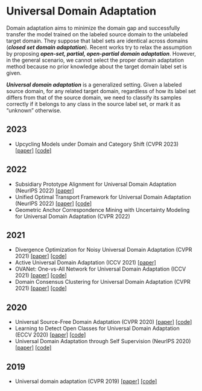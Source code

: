 # Universal Domain Adaptation

Domain adaptation aims to minimize the domain gap and successfully transfer the model trained on the labeled source domain to the unlabeled target domain. They suppose that label sets are identical across domains (***closed set domain adaptation***). Recent works try to relax the assumption by proposing ***open-set, partial, open-partial domain adaptation***. However, in the general scenario, we cannot select the proper domain adaptation method because no prior knowledge about the target domain label set is given. 

***Universal domain adaptation*** is a generalized setting. Given a labeled source domain, for any related target domain, regardless of how its label set differs from that of the source domain, we need to classify its samples correctly if it belongs to any class in the source label set, or mark it as “unknown” otherwise.

## 2023
- Upcycling Models under Domain and Category Shift (CVPR 2023) [[paper]](https://arxiv.org/pdf/2303.07110.pdf) [[code]](https://github.com/ispc-lab/GLC)

## 2022
- Subsidiary Prototype Alignment for Universal Domain Adaptation (NeurIPS 2022) [[paper]](https://arxiv.org/abs/2210.15909)
- Unified Optimal Transport Framework for Universal Domain Adaptation (NeurIPS 2022) [[paper]](https://arxiv.org/abs/2210.17067) [[code]](https://github.com/changwxx/uniot-for-unida)
- Geometric Anchor Correspondence Mining with Uncertainty Modeling for
Universal Domain Adaptation (CVPR 2022)

## 2021
- Divergence Optimization for Noisy Universal Domain Adaptation (CVPR 2021) [[paper]](https://openaccess.thecvf.com/content/CVPR2021/papers/Yu_Divergence_Optimization_for_Noisy_Universal_Domain_Adaptation_CVPR_2021_paper.pdf) [[code]](https://github.com/YU1ut/Divergence-Optimization)
- Active Universal Domain Adaptation (ICCV 2021) [[paper]](https://openaccess.thecvf.com/content/ICCV2021/papers/Ma_Active_Universal_Domain_Adaptation_ICCV_2021_paper.pdf)
- OVANet: One-vs-All Network for Universal Domain Adaptation (ICCV 2021) [[paper]](https://openaccess.thecvf.com/content/ICCV2021/papers/Saito_OVANet_One-vs-All_Network_for_Universal_Domain_Adaptation_ICCV_2021_paper.pdf) [[code]](https://github.com/VisionLearningGroup/OVANet)
- Domain Consensus Clustering for Universal Domain Adaptation (CVPR 2021) [[paper]](https://openaccess.thecvf.com/content/CVPR2021/papers/Li_Domain_Consensus_Clustering_for_Universal_Domain_Adaptation_CVPR_2021_paper.pdf) [[code]](https://github.com/Solacex/Domain-Consensus-Clustering)

## 2020
- Universal Source-Free Domain Adaptation (CVPR 2020) [[paper]](https://openaccess.thecvf.com/content_CVPR_2020/papers/Kundu_Universal_Source-Free_Domain_Adaptation_CVPR_2020_paper.pdf) [[code]](https://sites.google.com/view/usfda-cvpr2020?pli=1)
- Learning to Detect Open Classes for Universal Domain Adaptation (ECCV 2020) [[paper]](https://www.ecva.net/papers/eccv_2020/papers_ECCV/papers/123600562.pdf) [[code]](https://github.com/thuml/Calibrated-Multiple-Uncertainties)
- Universal Domain Adaptation through Self Supervision (NeurIPS 2020) [[paper]](https://proceedings.neurips.cc/paper/2020/file/bb7946e7d85c81a9e69fee1cea4a087c-Paper.pdf) [[code]](https://github.com/VisionLearningGroup/DANCE)

## 2019
- Universal domain adaptation (CVPR 2019) [[paper]](https://openaccess.thecvf.com/content_CVPR_2019/papers/You_Universal_Domain_Adaptation_CVPR_2019_paper.pdf) [[code]](https://github.com/thuml/Universal-Domain-Adaptation)

